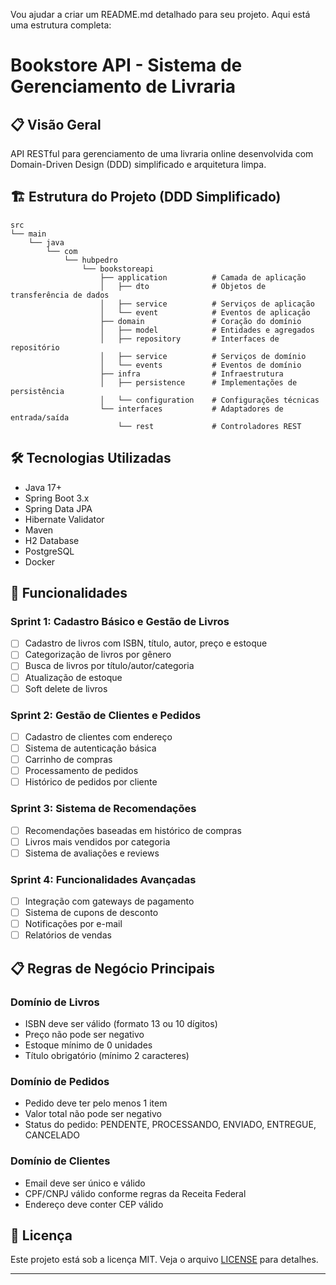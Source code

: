 Vou ajudar a criar um README.md detalhado para seu projeto. Aqui está uma estrutura completa:

# Bookstore API - Sistema de Gerenciamento de Livraria

## 📋 Visão Geral

API RESTful para gerenciamento de uma livraria online desenvolvida com Domain-Driven Design (DDD) simplificado e
arquitetura limpa.

## 🏗️ Estrutura do Projeto (DDD Simplificado)

```
src
└── main
    └── java
        └── com
            └── hubpedro
                └── bookstoreapi
                    ├── application          # Camada de aplicação
                    │   ├── dto              # Objetos de transferência de dados
                    │   ├── service          # Serviços de aplicação
                    │   └── event            # Eventos de aplicação
                    ├── domain               # Coração do domínio
                    │   ├── model            # Entidades e agregados
                    │   ├── repository       # Interfaces de repositório
                    │   ├── service          # Serviços de domínio
                    │   └── events           # Eventos de domínio
                    ├── infra                # Infraestrutura
                    │   ├── persistence      # Implementações de persistência
                    │   └── configuration    # Configurações técnicas
                    └── interfaces           # Adaptadores de entrada/saída
                        └── rest             # Controladores REST
```

## 🛠️ Tecnologias Utilizadas

- Java 17+
- Spring Boot 3.x
- Spring Data JPA
- Hibernate Validator
- Maven
- H2 Database
- PostgreSQL
- Docker

## 🚀 Funcionalidades

### Sprint 1: Cadastro Básico e Gestão de Livros

- [ ] Cadastro de livros com ISBN, título, autor, preço e estoque
- [ ] Categorização de livros por gênero
- [ ] Busca de livros por título/autor/categoria
- [ ] Atualização de estoque
- [ ] Soft delete de livros

### Sprint 2: Gestão de Clientes e Pedidos

- [ ] Cadastro de clientes com endereço
- [ ] Sistema de autenticação básica
- [ ] Carrinho de compras
- [ ] Processamento de pedidos
- [ ] Histórico de pedidos por cliente

### Sprint 3: Sistema de Recomendações

- [ ] Recomendações baseadas em histórico de compras
- [ ] Livros mais vendidos por categoria
- [ ] Sistema de avaliações e reviews

### Sprint 4: Funcionalidades Avançadas

- [ ] Integração com gateways de pagamento
- [ ] Sistema de cupons de desconto
- [ ] Notificações por e-mail
- [ ] Relatórios de vendas

## 📋 Regras de Negócio Principais

### Domínio de Livros

- ISBN deve ser válido (formato 13 ou 10 dígitos)
- Preço não pode ser negativo
- Estoque mínimo de 0 unidades
- Título obrigatório (mínimo 2 caracteres)

### Domínio de Pedidos

- Pedido deve ter pelo menos 1 item
- Valor total não pode ser negativo
- Status do pedido: PENDENTE, PROCESSANDO, ENVIADO, ENTREGUE, CANCELADO

### Domínio de Clientes

- Email deve ser único e válido
- CPF/CNPJ válido conforme regras da Receita Federal
- Endereço deve conter CEP válido

## 📄 Licença

Este projeto está sob a licença MIT. Veja o arquivo [LICENSE](LICENSE) para detalhes.

---

